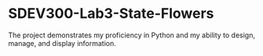 # SDEV300-Lab3-State-Flowers
The project demonstrates my proficiency in Python and my ability to design, manage, and display information.
